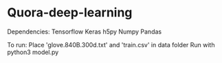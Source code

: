 # Quora-deep-learning

Dependencies:
Tensorflow
Keras
h5py
Numpy
Pandas

To run:
Place 'glove.840B.300d.txt' and 'train.csv' in data folder 
Run with python3 model.py
